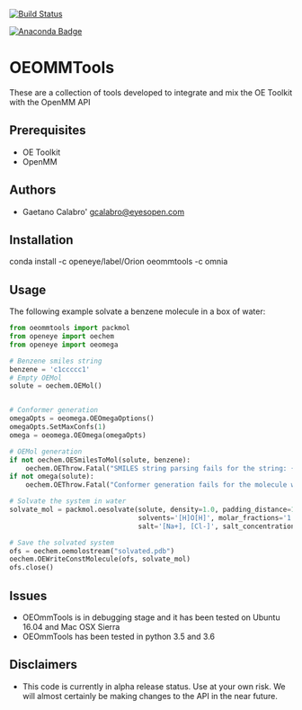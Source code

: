 [![Build Status](https://travis-ci.org/oess/oeommtools.svg?branch=master)](https://travis-ci.org/oess/oeommtools)

[![Anaconda Badge](https://anaconda.org/openeye/oeommtools/badges/version.svg)](https://anaconda.org/openeye/oeommtools/badges/version.svg)

# OEOMMTools
These are a collection of tools developed to integrate and mix
the OE Toolkit with the OpenMM API


## Prerequisites
* OE Toolkit
* OpenMM

Authors
-------
* Gaetano Calabro' <gcalabro@eyesopen.com>

## Installation

conda install -c openeye/label/Orion oeommtools -c omnia

Usage
-----
The following example solvate a benzene molecule in a box of water:

```python
from oeommtools import packmol
from openeye import oechem
from openeye import oeomega

# Benzene smiles string
benzene = 'c1ccccc1'
# Empty OEMol
solute = oechem.OEMol()


# Conformer generation
omegaOpts = oeomega.OEOmegaOptions()
omegaOpts.SetMaxConfs(1)
omega = oeomega.OEOmega(omegaOpts)

# OEMol generation
if not oechem.OESmilesToMol(solute, benzene):
    oechem.OEThrow.Fatal("SMILES string parsing fails for the string: {}".format(benzene))
if not omega(solute):
    oechem.OEThrow.Fatal("Conformer generation fails for the molecule with smiles string: {}".format(benzene))

# Solvate the system in water
solvate_mol = packmol.oesolvate(solute, density=1.0, padding_distance=10.0, geometry='box',
                                solvents='[H]O[H]', molar_fractions='1.0', close_solvent=True,
                                salt='[Na+], [Cl-]', salt_concentration=0.0, neutralize_solute=True)

# Save the solvated system
ofs = oechem.oemolostream("solvated.pdb")
oechem.OEWriteConstMolecule(ofs, solvate_mol)
ofs.close()

```

## Issues
* OEOmmTools is in debugging stage and it has been tested on Ubuntu 16.04 and Mac OSX Sierra
* OEOmmTools has been tested in python 3.5 and 3.6

## Disclaimers
* This code is currently in alpha release status. Use at your own risk. We will almost certainly be making changes 
to the API in the near future.
